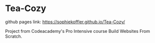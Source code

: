 # Tea-Cozy
github pages link: https://sophiekoffler.github.io/Tea-Cozy/

Project from Codeacademy's Pro Intensive course Build Websites From Scratch.
